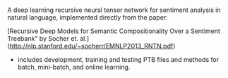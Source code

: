 ####

A deep learning recursive neural tensor network for sentiment
analysis in natural language, implemented directly from
the paper:

  [Recursive Deep Models for Semantic Compositionality Over a
   Sentiment Treebank" by Socher et. al.] (http://nlp.stanford.edu/~socherr/EMNLP2013_RNTN.pdf)


- includes development, training and testing PTB files
  and methods for batch, mini-batch, and online learning.
